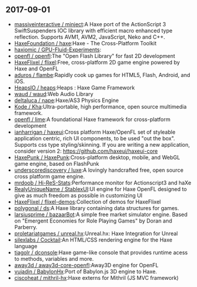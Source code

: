 ## 2017-09-01

* [massiveinteractive / minject](https://github.com/massiveinteractive/minject):A Haxe port of the ActionScript 3 SwiftSuspenders IOC library with efficient macro enhanced type reflection. Supports AVM1, AVM2, JavaScript, Neko and C++.
* [HaxeFoundation / haxe](https://github.com/HaxeFoundation/haxe):Haxe - The Cross-Platform Toolkit
* [haxiomic / GPU-Fluid-Experiments](https://github.com/haxiomic/GPU-Fluid-Experiments):
* [openfl / openfl](https://github.com/openfl/openfl):The "Open Flash Library" for fast 2D development
* [HaxeFlixel / flixel](https://github.com/HaxeFlixel/flixel):Free, cross-platform 2D game engine powered by Haxe and OpenFL
* [aduros / flambe](https://github.com/aduros/flambe):Rapidly cook up games for HTML5, Flash, Android, and iOS.
* [HeapsIO / heaps](https://github.com/HeapsIO/heaps):Heaps : Haxe Game Framework
* [waud / waud](https://github.com/waud/waud):Web Audio Library
* [deltaluca / nape](https://github.com/deltaluca/nape):Haxe/AS3 Physics Engine
* [Kode / Kha](https://github.com/Kode/Kha):Ultra-portable, high performance, open source multimedia framework.
* [openfl / lime](https://github.com/openfl/lime):A foundational Haxe framework for cross-platform development
* [ianharrigan / haxeui](https://github.com/ianharrigan/haxeui):Cross platform Haxe/OpenFL set of styleable application centric, rich UI components, to be used "out the box". Supports css type styling/skinning. If you are writing a new application, consider version 2: https://github.com/haxeui/haxeui-core
* [HaxePunk / HaxePunk](https://github.com/HaxePunk/HaxePunk):Cross-platform desktop, mobile, and WebGL game engine, based on FlashPunk
* [underscorediscovery / luxe](https://github.com/underscorediscovery/luxe):A lovingly handcrafted free, open source cross platform game engine.
* [mrdoob / Hi-ReS-Stats](https://github.com/mrdoob/Hi-ReS-Stats):Performance monitor for Actionscript3 and haXe
* [RealyUniqueName / StablexUI](https://github.com/RealyUniqueName/StablexUI):UI engine for Haxe OpenFL designed to give as much freedom as possible in customizing UI
* [HaxeFlixel / flixel-demos](https://github.com/HaxeFlixel/flixel-demos):Collection of demos for HaxeFlixel
* [polygonal / ds](https://github.com/polygonal/ds):A Haxe library containing data structures for games.
* [larsiusprime / bazaarBot](https://github.com/larsiusprime/bazaarBot):A simple free market simulator engine. Based on "Emergent Economies for Role Playing Games" by Doran and Parberry.
* [proletariatgames / unreal.hx](https://github.com/proletariatgames/unreal.hx):Unreal.hx: Haxe Integration for Unreal
* [silexlabs / Cocktail](https://github.com/silexlabs/Cocktail):An HTML/CSS rendering engine for the Haxe language
* [tiagolr / dconsole](https://github.com/tiagolr/dconsole):Haxe game-like console that provides runtime acess to methods, variables and more.
* [away3d / away3d-core-openfl](https://github.com/away3d/away3d-core-openfl):Away3D engine for OpenFL
* [vujadin / BabylonHx](https://github.com/vujadin/BabylonHx):Port of Babylon.js 3D engine to Haxe.
* [ciscoheat / mithril-hx](https://github.com/ciscoheat/mithril-hx):Haxe externs for Mithril (JS MVC framework)
